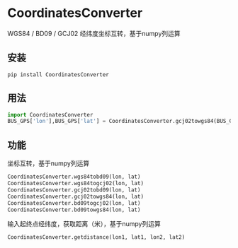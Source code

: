 # CoordinatesConverter
WGS84 / BD09 / GCJ02  经纬度坐标互转，基于numpy列运算

## 安装

    pip install CoordinatesConverter

## 用法

```python
import CoordinatesConverter  
BUS_GPS['lon'],BUS_GPS['lat'] = CoordinatesConverter.gcj02towgs84(BUS_GPS['lon'],BUS_GPS['lat'])
```

## 功能
坐标互转，基于numpy列运算

```python
CoordinatesConverter.wgs84tobd09(lon, lat)  
CoordinatesConverter.wgs84togcj02(lon, lat)  
CoordinatesConverter.gcj02tobd09(lon, lat)  
CoordinatesConverter.gcj02towgs84(lon, lat)  
CoordinatesConverter.bd09togcj02(lon, lat)  
CoordinatesConverter.bd09towgs84(lon, lat)  
```

输入起终点经纬度，获取距离（米），基于numpy列运算

```python
CoordinatesConverter.getdistance(lon1, lat1, lon2, lat2)  
```